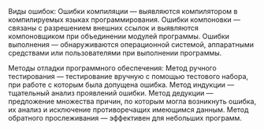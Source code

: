 Виды ошибок:
Ошибки компиляции — выявляются компилятором в компилируемых языках программирования.
Ошибки компоновки — связаны с разрешением внешних ссылок и выявляются компоновщиком при объединении модулей программы.
Ошибки выполнения — обнаруживаются операционной системой, аппаратными средствами или пользователями при выполнении программы.

Методы отладки программного обеспечения:
Метод ручного тестирования — тестирование вручную с помощью тестового набора, при работе с которым была допущена ошибка.
Метод индукции — тщательный анализ проявлений ошибки.
Метод дедукции — предложение множества причин, по которым могла возникнуть ошибка, их анализ и исключение противоречащих имеющимся данным.
Метод обратного прослеживания — эффективен для небольших программ.

